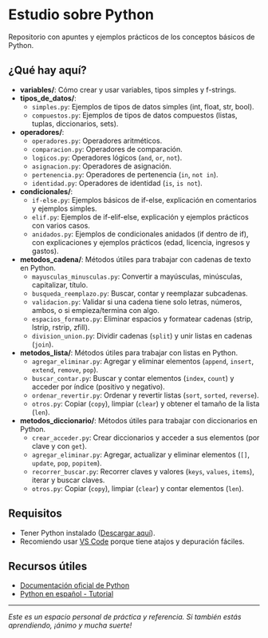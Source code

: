 # Estudio sobre Python

Repositorio con apuntes y ejemplos prácticos de los conceptos básicos de Python.

## ¿Qué hay aquí?
- **variables/**: Cómo crear y usar variables, tipos simples y f-strings.
- **tipos_de_datos/**:
  - `simples.py`: Ejemplos de tipos de datos simples (int, float, str, bool).
  - `compuestos.py`: Ejemplos de tipos de datos compuestos (listas, tuplas, diccionarios, sets).
- **operadores/**:
  - `operadores.py`: Operadores aritméticos.
  - `comparacion.py`: Operadores de comparación.
  - `logicos.py`: Operadores lógicos (`and`, `or`, `not`).
  - `asignacion.py`: Operadores de asignación.
  - `pertenencia.py`: Operadores de pertenencia (`in`, `not in`).
  - `identidad.py`: Operadores de identidad (`is`, `is not`).
- **condicionales/**:
  - `if-else.py`: Ejemplos básicos de if-else, explicación en comentarios y ejemplos simples.
  - `elif.py`: Ejemplos de if-elif-else, explicación y ejemplos prácticos con varios casos.
  - `anidados.py`: Ejemplos de condicionales anidados (if dentro de if), con explicaciones y ejemplos prácticos (edad, licencia, ingresos y gastos).
- **metodos_cadena/**: Métodos útiles para trabajar con cadenas de texto en Python.
  - `mayusculas_minusculas.py`: Convertir a mayúsculas, minúsculas, capitalizar, título.
  - `busqueda_reemplazo.py`: Buscar, contar y reemplazar subcadenas.
  - `validacion.py`: Validar si una cadena tiene solo letras, números, ambos, o si empieza/termina con algo.
  - `espacios_formato.py`: Eliminar espacios y formatear cadenas (strip, lstrip, rstrip, zfill).
  - `division_union.py`: Dividir cadenas (`split`) y unir listas en cadenas (`join`).
- **metodos_lista/**: Métodos útiles para trabajar con listas en Python.
  - `agregar_eliminar.py`: Agregar y eliminar elementos (`append`, `insert`, `extend`, `remove`, `pop`).
  - `buscar_contar.py`: Buscar y contar elementos (`index`, `count`) y acceder por índice (positivo y negativo).
  - `ordenar_revertir.py`: Ordenar y revertir listas (`sort`, `sorted`, `reverse`).
  - `otros.py`: Copiar (`copy`), limpiar (`clear`) y obtener el tamaño de la lista (`len`).
- **metodos_diccionario/**: Métodos útiles para trabajar con diccionarios en Python.
  - `crear_acceder.py`: Crear diccionarios y acceder a sus elementos (por clave y con `get`).
  - `agregar_eliminar.py`: Agregar, actualizar y eliminar elementos (`[]`, `update`, `pop`, `popitem`).
  - `recorrer_buscar.py`: Recorrer claves y valores (`keys`, `values`, `items`), iterar y buscar claves.
  - `otros.py`: Copiar (`copy`), limpiar (`clear`) y contar elementos (`len`).

## Requisitos
- Tener Python instalado ([Descargar aquí](https://www.python.org/downloads/)).
- Recomiendo usar [VS Code](https://code.visualstudio.com/) porque tiene atajos y depuración fáciles.

## Recursos útiles
- [Documentación oficial de Python](https://docs.python.org/es/3/)
- [Python en español - Tutorial](https://www.learnpython.org/es/)

---

*Este es un espacio personal de práctica y referencia. Si también estás aprendiendo, ¡ánimo y mucha suerte!*
